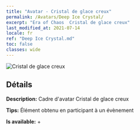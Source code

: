 ```yaml
---
title: "Avatar - Cristal de glace creux"
permalink: /Avatars/Deep Ice Crystal/
excerpt: "Era of Chaos  Cristal de glace creux"
last_modified_at: 2021-07-14
locale: fr
ref: "Deep Ice Crystal.md"
toc: false
classes: wide
---
```

 ![Cristal de glace creux](/images/a/avatarFrame_91.png)

## Détails

 **Description:** Cadre d'avatar Cristal de glace creux 

 **Tips:** Élément obtenu en participant à un évènement 

 **Is available:**  + 

